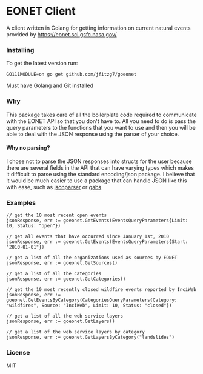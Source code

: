 # EONET Client
A client written in Golang for getting information on current natural events provided by https://eonet.sci.gsfc.nasa.gov/
### Installing
To get the latest version run:

`GO111MODULE=on go get github.com/jfitzg7/goeonet`

Must have Golang and Git installed
### Why
This package takes care of all the boilerplate code required to communicate with the EONET API so that you don't have to. All you need to do is pass the query parameters to the functions that you want to use and then you will be able to deal with the JSON response using the parser of your choice.
#### Why no parsing?
I chose not to parse the JSON responses into structs for the user because there are several fields in the API that can have varying types which makes it difficult to parse using the standard encoding/json package. I believe that it would be much easier to use a package that can handle JSON like this with ease, such as [jsonparser](https://github.com/buger/jsonparser) or [gabs](https://github.com/Jeffail/gabs)
### Examples
```
// get the 10 most recent open events
jsonResponse, err := goeonet.GetEvents(EventsQueryParameters{Limit: 10, Status: "open"})

// get all events that have occurred since January 1st, 2010
jsonResponse, err := goeonet.GetEvents(EventsQueryParameters{Start: "2010-01-01"})

// get a list of all the organizations used as sources by EONET
jsonResponse, err := goeonet.GetSources()

// get a list of all the categories
jsonResponse, err := goeonet.GetCategories()

// get the 10 most recently closed wildfire events reported by InciWeb
jsonResponse, err := goeonet.GetEventsByCategory(CategoriesQueryParameters{Category: "wildfires", Source: "InciWeb", Limit: 10, Status: "closed"})

// get a list of all the web service layers
jsonResponse, err := goeonet.GetLayers()

// get a list of the web service layers by category
jsonResponse, err := goeonet.GetLayersByCategory("landslides")
```
### License
MIT
